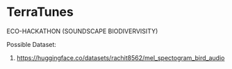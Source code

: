 # TerraTunes
ECO-HACKATHON (SOUNDSCAPE BIODIVERVISITY)

Possible Dataset:
1. https://huggingface.co/datasets/rachit8562/mel_spectogram_bird_audio

